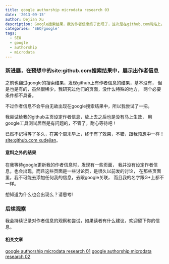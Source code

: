 ```yaml
---
title: google authorship microdata research 03
date: '2013-09-15'
author: Dejian Xu
description: Google搜索结果，我的作者信息终于出现了，这次是在github.com网站上。经过一段时间试验观察，又总结几点经验，有的搜索结果是在意料中的，有的是意料外结果。
categories: 'SEO/google'
tags:
  - SEO
  - google
  - authorship
  - microdata
---
```


### 新进展，在预想中的site:github.com搜索结果中，展示出作者信息

之前也翻过google的搜索结果，发现github上有作者信息的结果，基本没有，
但是也是有的，虽然很稀少。我研究过他们的页面，没什么特殊的地方，
两个必要条件都不具备。

不过作者信息不会平白无故出现在google搜索结果中，所以我尝试了一把。

我尝试给我的github主页设定作者信息，放上去之后也是没有马上生效，
用google工具测试居然是有问题的，不管了，耐心等待吧！

已然不记得等了多久，在某个周末早上，终于有了效果，不错，跟我预想中一样！
[site:github.com xudejian](https://www.google.com/search?q=site:github.com+xudejian)。

#### 意料之外的结果

在我等待google更新我的作者信息时，发现有一些页面，
我并没有设定作者信息，也会出现，而且这些页面是一些讨论页，是很久以前发的讨论，
在那些页面里，我不可能去添加任何我的信息，去跟google关联，
而且我的名字跟G+上都不一样。

想知道为什么也会出现么？请思考!

### 后续观察

我会持续记录对作者信息的观察和尝试，如果读者有什么建议，欢迎留下你的信息。

#### 相关文章

[google authorship microdata research 01](/seo/google/google-authorship-microdata-research-01)
[google authorship microdata research 02](/seo/google/google-authorship-microdata-research-02)
